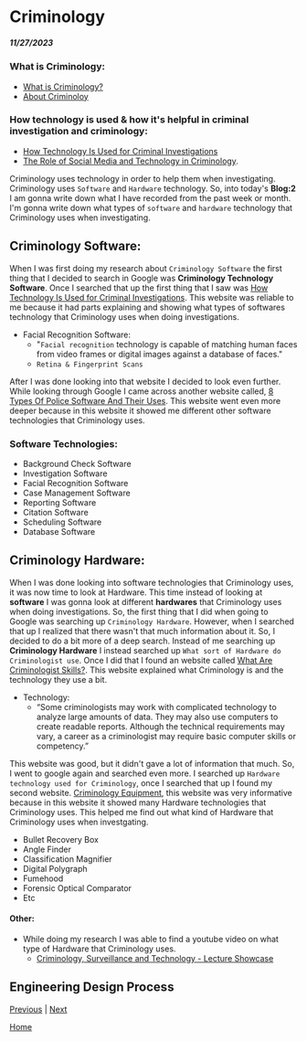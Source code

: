 # Criminology
##### 11/27/2023

### What is Criminology:

* [What is Criminology?](https://online.maryville.edu/online-bachelors-degrees/criminal-justice/resources/what-is-criminology/#:~:text=Criminology%20is%20the%20study%20of,of%20people%20who%20commit%20crimes)
* [About Criminoloy](https://www.liveabout.com/what-is-criminology-974589)

### How technology is used & how it's helpful in criminal investigation and criminology:

* [How Technology Is Used for Criminal Investigations](https://www.openfox.com/how-technology-is-used-for-criminal-investigations/#:~:text=Law%20enforcement%20officials%20use%20data,them%20in%20their%20criminal%20investigations)
* [The Role of Social Media and Technology in Criminology](https://samples.freshessays.com/the-role-of-social-media-and-technology-in-criminology.html).

Criminology uses technology in order to help them when investigating. Criminology uses `Software` and `Hardware` technology. So, into today's **Blog:2** I am gonna write down what I have recorded from the past week or month. I'm gonna write down what types of `software` and `hardware` technology that Criminology uses when investigating.  

## Criminology Software:

When I was first doing my research about `Criminology Software` the first thing that I decided to search in Google was **Criminology Technology Software**. Once I searched that up the first thing that I saw was [How Technology Is Used for Criminal Investigations](https://www.openfox.com/how-technology-is-used-for-criminal-investigations/). This website was reliable to me because it had parts explaining and showing what types of softwares technology that Criminology uses when doing investigations. 

* Facial Recognition Software:
   * "`Facial recognition` technology is capable of matching human faces from video frames or digital images against a database of faces."
   * `Retina & Fingerprint Scans`

After I was done looking into that website I decided to look even further. While looking through Google I came across another website called, [8 Types Of Police Software And Their Uses](https://www.openfox.com/8-types-of-police-software-and-their-uses/ ). This website went even more deeper because in this website it showed me different other software technologies that Criminology uses. 

### Software Technologies:

* Background Check Software
* Investigation Software
* Facial Recognition Software
* Case Management Software
* Reporting Software
* Citation Software
* Scheduling Software
* Database Software

## Criminology Hardware:
 
When I was done looking into software technologies that Criminology uses, it was now time to look at Hardware. This time instead of looking at **software** I was gonna look at different **hardwares** that Criminology uses when doing investigations. So, the first thing that I did when going to Google was searching up `Criminology Hardware`. However, when I searched that up I realized that there wasn't that much information about it. So, I decided to do a bit more of a deep search. Instead of me searching up **Criminology Hardware** I instead searched up `What sort of Hardware do Criminologist use`. Once I did that I found an website called [What Are Criminologist Skills?](https://www.indeed.com/career-advice/resumes-cover-letters/criminologist-skills ). This website explained what Criminology is and the technology they use a bit. 
* Technology:
   * “Some criminologists may work with complicated technology to analyze large amounts of data. They may also use computers to create readable reports. Although the technical requirements may vary, a career as a criminologist may require basic computer skills or competency.”

This website was good, but it didn't gave a lot of information that much. So, I went to google again and searched even more. I searched up `Hardware technology used for Criminology`, once I searched that up I found my second website. [Criminology Equipment](https://princevaliant-equip.com/product-category/criminology-equipment/), this website was very informative because in this website it showed many Hardware technologies that Criminology uses. This helped me find out what kind of Hardware that Criminology uses when investgating. 

* Bullet Recovery Box
* Angle Finder
* Classification Magnifier 
* Digital Polygraph 
* Fumehood
* Forensic Optical Comparator
* Etc 

#### Other:

* While doing my research I was able to find a youtube video on what type of Hardware that Criminology uses.
   * [Criminology, Surveillance and Technology - Lecture Showcase](https://www.youtube.com/watch?v=gEqa7fsuntk)

## Engineering Design Process

















[Previous](entry01.md) | [Next](entry03.md)

[Home](../README.md)
